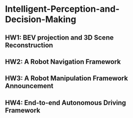 # Intelligent-Perception-and-Decision-Making

## HW1: BEV projection and 3D Scene Reconstruction

## HW2: A Robot Navigation Framework

## HW3: A Robot Manipulation Framework Announcement

## HW4: End-to-end Autonomous Driving Framework


